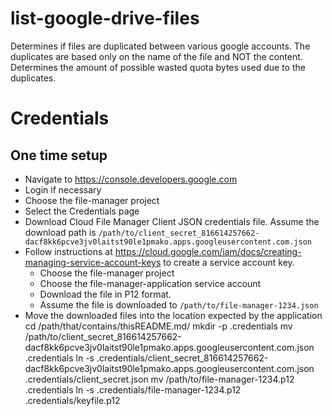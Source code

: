 # list-google-drive-files
Determines if files are duplicated between various google accounts. The duplicates are based only on the name of the file and NOT the content.
Determines the amount of possible wasted quota bytes used due to the duplicates.

# Credentials
## One time setup
* Navigate to https://console.developers.google.com
* Login if necessary
* Choose the file-manager project
* Select the Credentials page
* Download Cloud File Manager Client JSON credentials file. Assume the download path is 
  ```/path/to/client_secret_816614257662-dacf8kk6pcve3jv0laitst90le1pmako.apps.googleusercontent.com.json```
* Follow instructions at https://cloud.google.com/iam/docs/creating-managing-service-account-keys to create a service 
  account key.
    * Choose the file-manager project
    * Choose the file-manager-application service account
    * Download the file in P12 format.
    * Assume the file is downloaded to ```/path/to/file-manager-1234.json```
* Move the downloaded files into the location expected by the application
    cd /path/that/contains/thisREADME.md/
    mkdir -p .credentials
    mv /path/to/client_secret_816614257662-dacf8kk6pcve3jv0laitst90le1pmako.apps.googleusercontent.com.json .credentials
    ln -s .credentials/client_secret_816614257662-dacf8kk6pcve3jv0laitst90le1pmako.apps.googleusercontent.com.json .credentials/client_secret.json
    mv /path/to/file-manager-1234.p12 .credentials
    ln -s .credentials/file-manager-1234.p12 .credentials/keyfile.p12 